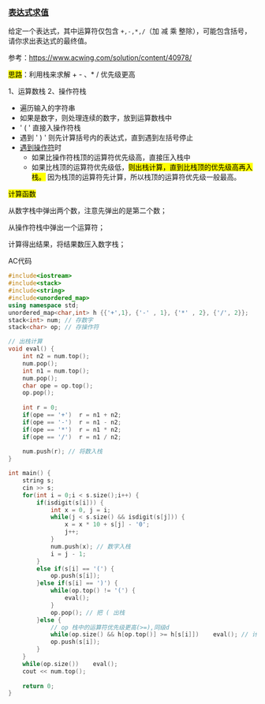 ### <a href = "https://www.acwing.com/problem/content/3305/">表达式求值</a>



给定一个表达式，其中运算符仅包含 `+,-,*,/`（加 减 乘 整除），可能包含括号，请你求出表达式的最终值。

参考：https://www.acwing.com/solution/content/40978/

<mark>思路</mark>：利用栈来求解  + -  、* /  优先级更高

1、运算数栈       2、操作符栈

- 遍历输入的字符串
- 如果是数字，则处理连续的数字，放到运算数栈中
- ' ( ' 直接入操作符栈
- 遇到 ' ) ' 则先计算括号内的表达式，直到遇到左括号停止
- <u>遇到操作符</u>时
  - 如果比操作符栈顶的运算符优先级高，直接压入栈中
  - 如果比栈顶的运算符优先级低，<mark>则出栈计算，直到比栈顶的优先级高再入栈。</mark> 因为栈顶的运算符先计算，所以栈顶的运算符优先级一般最高。

<mark>计算函数</mark>

从数字栈中弹出两个数，注意先弹出的是第二个数；

从操作符栈中弹出一个运算符；

计算得出结果，将结果数压入数字栈；



AC代码

````c++
#include<iostream>
#include<stack>
#include<string>
#include<unordered_map>
using namespace std;
unordered_map<char,int> h {{'+',1}, {'-' , 1}, {'*' , 2}, {'/', 2}};
stack<int> num; // 存数字
stack<char> op; // 存操作符

// 出栈计算
void eval() {
    int n2 = num.top();
    num.pop();
    int n1 = num.top();
    num.pop();
    char ope = op.top();
    op.pop();
    
    int r = 0;
    if(ope == '+')  r = n1 + n2;
    if(ope == '-')  r = n1 - n2;
    if(ope == '*')  r = n1 * n2;
    if(ope == '/')  r = n1 / n2;
    
    num.push(r); // 将数入栈
}

int main() {
    string s;
    cin >> s;
    for(int i = 0;i < s.size();i++) {
        if(isdigit(s[i])) {
            int x = 0, j = i;
            while(j < s.size() && isdigit(s[j])) {
                x = x * 10 + s[j] - '0';
                j++;
            }
            num.push(x); // 数字入栈
            i = j - 1;
        }
        else if(s[i] == '(') {
            op.push(s[i]);
        }else if(s[i] == ')') {
            while(op.top() != '(') {
                eval();
            }
            op.pop(); // 把 ( 出栈
        }else {
            // op 栈中的运算符优先级更高(>=),同级d
            while(op.size() && h[op.top()] >= h[s[i]])    eval(); // 计算
            op.push(s[i]);
        }
    }
    while(op.size())    eval();
    cout << num.top();    
    
    return 0;
}
````

